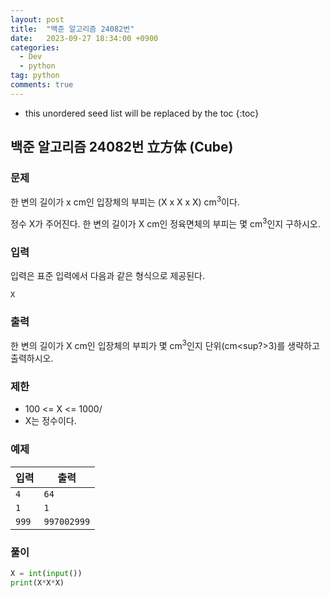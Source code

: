 ```yaml
---
layout: post
title:  "백준 알고리즘 24082번"
date:   2023-09-27 18:34:00 +0900
categories: 
  - Dev
  - python
tag: python
comments: true
---
```


* this unordered seed list will be replaced by the toc
{:toc}

## 백준 알고리즘 24082번 立方体 (Cube)

### 문제

한 변의 길이가 x cm인 입장체의 부피는 (X x X x X) cm<sup>3</sup>이다.

정수 X가 주어진다. 한 변의 길이가 X cm인 정육면체의 부피는 몇 cm<sup>3</sup>인지 구하시오.

### 입력

입력은 표준 입력에서 다음과 같은 형식으로 제공된다.

```
X
```

### 출력

한 변의 길이가 X cm인 입장체의 부피가 몇 cm<sup>3</sup>인지 단위(cm<sup?>3</sup>)를 생략하고 출력하시오.

### 제한

- 100 <= X <= 1000/
- X는 정수이다.

### 예제

| 입력 | 출력 |
| --- | --- |
| `4` | `64` |
| `1` | `1` |
| `999` | `997002999` |

### 풀이

```py
X = int(input())
print(X*X*X)
```